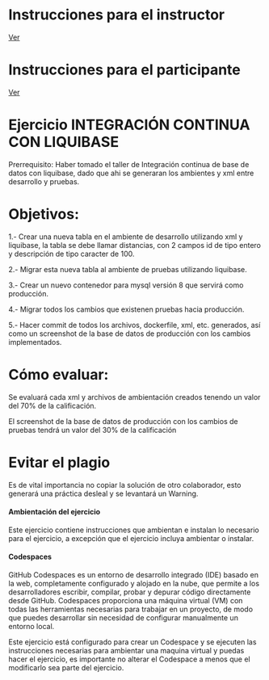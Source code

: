 # **Instrucciones para el instructor**
[Ver](Instrucciones/Readme_instructor.md)


# **Instrucciones para el participante**
[Ver](Instrucciones/Readme_participante.md)



# **Ejercicio INTEGRACIÓN CONTINUA CON LIQUIBASE**

Prerrequisito: Haber tomado el taller de Integración continua de base de datos con liquibase, dado que ahi se generaran los ambientes y xml entre desarrollo y pruebas.

# **Objetivos:**
1.- Crear una nueva tabla en el ambiente de desarrollo utilizando xml y liquibase, la tabla se debe llamar distancias, con 2 campos id de tipo entero y descripción de tipo caracter de 100.

2.- Migrar esta nueva tabla al ambiente de pruebas utilizando liquibase.

3.- Crear un nuevo contenedor para mysql versión 8 que servirá como producción.

4.- Migrar todos los cambios que existenen pruebas hacia producción.

5.- Hacer commit de todos los archivos, dockerfile, xml, etc. generados, así como un screenshot de la base de datos de producción con los cambios implementados.

# **Cómo evaluar:**
Se evaluará cada xml y archivos de ambientación creados tenendo un valor del 70% de la calificación.

El screenshot de la base de datos de producción con los cambios de pruebas tendrá un valor del 30% de la calificación

# Evitar el plagio
Es de vital importancia no copiar la solución de otro colaborador, esto generará una práctica desleal y se levantará un Warning.


#### Ambientación del ejercicio 
Este ejercicio contiene instrucciones que ambientan e instalan lo necesario para el ejercicio, a excepción que el ejercicio incluya ambientar o instalar.


#### Codespaces

GitHub Codespaces es un entorno de desarrollo integrado (IDE) basado en la web, completamente configurado y alojado en la nube, que permite a los desarrolladores escribir, compilar, probar y depurar código directamente desde GitHub. Codespaces proporciona una máquina virtual (VM) con todas las herramientas necesarias para trabajar en un proyecto, de modo que puedes desarrollar sin necesidad de configurar manualmente un entorno local.

Este ejercicio está configurado para crear un Codespace y se ejecuten las instrucciones necesarias para ambientar una maquina virtual y puedas hacer el ejercicio, es importante no alterar el Codespace a menos que el modificarlo sea parte del ejercicio.
